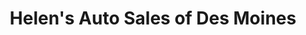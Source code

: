 ---
title: "Helen's Auto Sales of Des Moines"
url: /des-moines/helens-auto-sales-of-des-moines/
shop: Autohaus
---